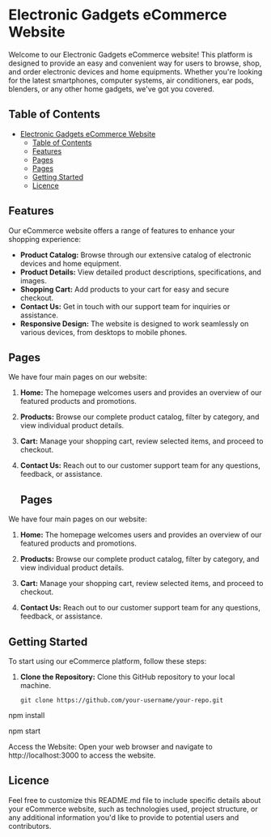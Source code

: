 # Electronic Gadgets eCommerce Website
Welcome to our Electronic Gadgets eCommerce website! This platform is designed to provide an easy and convenient way for users to browse, shop, and order electronic devices and home equipments. Whether you're looking for the latest smartphones, computer systems, air conditioners, ear pods, blenders, or any other home gadgets, we've got you covered.

## Table of Contents
- [Electronic Gadgets eCommerce Website](#electronic-gadgets-ecommerce-website)
  - [Table of Contents](#table-of-contents)
  - [Features](#features)
  - [Pages](#pages)
  - [Pages](#pages-1)
  - [Getting Started](#getting-started)
  - [Licence](#licence)


## Features

Our eCommerce website offers a range of features to enhance your shopping experience:

- **Product Catalog:** Browse through our extensive catalog of electronic devices and home equipment.
- **Product Details:** View detailed product descriptions, specifications, and images.
- **Shopping Cart:** Add products to your cart for easy and secure checkout.
- **Contact Us:** Get in touch with our support team for inquiries or assistance.
- **Responsive Design:** The website is designed to work seamlessly on various devices, from desktops to mobile phones.

## Pages

We have four main pages on our website:

1. **Home:** The homepage welcomes users and provides an overview of our featured products and promotions.

2. **Products:** Browse our complete product catalog, filter by category, and view individual product details.

3. **Cart:** Manage your shopping cart, review selected items, and proceed to checkout.

4. **Contact Us:** Reach out to our customer support team for any questions, feedback, or assistance.
   
   ## Pages

We have four main pages on our website:

1. **Home:** The homepage welcomes users and provides an overview of our featured products and promotions.

2. **Products:** Browse our complete product catalog, filter by category, and view individual product details.

3. **Cart:** Manage your shopping cart, review selected items, and proceed to checkout.

4. **Contact Us:** Reach out to our customer support team for any questions, feedback, or assistance.

## Getting Started

To start using our eCommerce platform, follow these steps:

1. **Clone the Repository:** Clone this GitHub repository to your local machine.
   ```shell
   git clone https://github.com/your-username/your-repo.git
npm install

npm start

Access the Website: Open your web browser and navigate to http://localhost:3000 to access the website.


## Licence

Feel free to customize this README.md file to include specific details about your eCommerce website, such as technologies used, project structure, or any additional information you'd like to provide to potential users and contributors.
